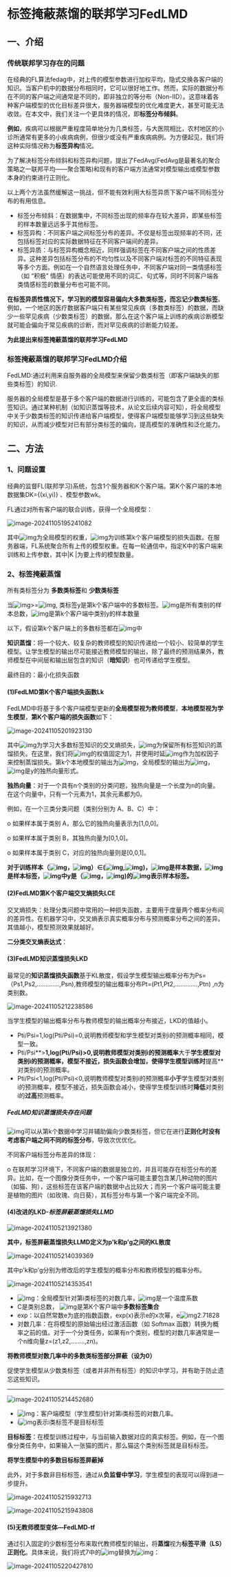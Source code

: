 # 标签掩蔽蒸馏的联邦学习FedLMD

## 一、介绍

### 传统联邦学习存在的问题

在经典的FL算法fedag中，对上传的模型参数进行加权平均，隐式交换各客户端的知识。当客户机中的数据分布相同时，它可以很好地工作。然而，实际的数据分布在不同的客户端之间通常是不同的，即非独立的等分布（Non-IID）。这意味着各种客户端模型的优化目标差异很大，服务器端模型的优化难度更大，甚至可能无法收敛。在本文中，我们关注一个更具体的情况，即**标签分布倾斜**。

**例如**，疾病可以根据严重程度简单地分为几类标签，与大医院相比，农村地区的小诊所通常有更多的小疾病病例，但很少或没有严重疾病病例。为方便起见，我们将这种实际情况称为**标签异构**情况。



为了解决标签分布倾斜和标签异构问题，提出了FedAvg(FedAvg是最著名的聚合策略之一联邦平均——聚合策略)和现有的客户端方法通常对模型输出或模型参数本身的约束进行正则化。

以上两个方法虽然缓解这一挑战，但不能有效利用大标签异质下客户端不同标签分布的有用信息。

- 标签分布倾斜：在数据集中，不同标签出现的频率存在较大差异，即某些标签的样本数量远远多于其他标签。
- 标签异构：不同客户端之间标签分布的差异。不仅是标签出现频率的不同，还包括标签对应的实际数据特征在不同客户端间的差异。
- 标签异质：与标签异构概念相近，同样强调标签在不同客户端之间的性质差异。这种差异包括标签分布的不均匀性以及不同客户端对标签的不同特征表现等多个方面。例如在一个自然语言处理任务中，不同客户端对同一类情感标签（如 “积极” 情感）的表达可能使用不同的词汇、句式等，同时不同客户端各类情感标签的数量分布也可能不同。

**在标签异质性情况下，学习到的模型容易偏向大多数类标签，而忘记少数类标签**。例如，一个地区的医疗数据客户端只有某些常见疾病（多数类标签）的数据，而缺少一些罕见疾病（少数类标签）的数据，那么在这个客户端上训练的疾病诊断模型就可能会偏向于常见疾病的诊断，而对罕见疾病的诊断能力较差。

**为此提出来标签掩蔽蒸馏的联邦学习FedLMD**



### 标签掩蔽蒸馏的联邦学习FedLMD介绍

FedLMD:通过利用来自服务器的全局模型来保留少数类标签（即客户端缺失的那些类标签）的知识.

服务器的全局模型是基于多个客户端的数据进行训练的，可能包含了更全面的类标签知识。通过某种机制（如知识蒸馏等技术，从论文后续内容可知），将全局模型中关于少数类标签的知识传递给客户端模型，使得客户端模型能够学习到这些缺失的知识，从而减少模型对已有部分类标签的偏向，提高模型的准确性和泛化能力。



## 二、方法

### 1、问题设置

经典的监督FL(联邦学习)系统，包含1个服务器和K个客户端。第K个客户端的本地数据集DK={(xi,yi)} 、模型参数wk。

FL通过对所有客户端的联合训练，获得一个全局模型：

![image-20241105195241082](assets\image-20241105195241082.png)



其中![img](file:///C:\Users\86188\AppData\Local\Temp\ksohtml44416\wps87.jpg)为全局模型的权重，![img](file:///C:\Users\86188\AppData\Local\Temp\ksohtml44416\wps88.jpg)为训练第k个客户端模型的损失函数。在服务器端，FL系统聚合所有上传的模型权重。在每一轮通信中，指定K中的客户端来训练和上传参数，其中|K |为要上传的模型数量。



### 2、标签掩蔽蒸馏

所有类标签分为 **多数类标签**和 **少数类标签**

当![img](file:///C:\Users\86188\AppData\Local\Temp\ksohtml44416\wps89.jpg)>=![img](file:///C:\Users\86188\AppData\Local\Temp\ksohtml44416\wps90.jpg), 类标签y是第k个客户端中的多数标签。![img](file:///C:\Users\86188\AppData\Local\Temp\ksohtml44416\wps91.jpg)是所有类别的样本总数，![img](file:///C:\Users\86188\AppData\Local\Temp\ksohtml44416\wps92.jpg)是第k个客户端中类别y的样本数量

以下，假设第k个客户端上的多数标签都在![img](file:///C:\Users\86188\AppData\Local\Temp\ksohtml44416\wps93.jpg)中

**知识蒸馏**：将一个较大、较复杂的教师模型的知识传递给一个较小、较简单的学生模型。让学生模型的输出尽可能接近教师模型的输出，除了最终的预测结果外，教师模型在中间层和输出层包含的知识（**暗知识**）也可传递给学生模型。

最终目的：最小化损失函数



#### (1)**FedLMD第K个客户端损失函数Lk**

FedLMD中将基于多个客户端模型更新的**全局模型视为教师模型**，**本地模型视为学生模型**，**第K个客户端的损失函数**如下：

![image-20241105201923130](assets\image-20241105201923130.png)

其中![img](file:///C:\Users\86188\AppData\Local\Temp\ksohtml44416\wps94.jpg)为学习大多数标签知识的交叉熵损失，![img](file:///C:\Users\86188\AppData\Local\Temp\ksohtml44416\wps95.jpg)为保留所有标签知识的蒸馏损失。在这里，我们将![img](file:///C:\Users\86188\AppData\Local\Temp\ksohtml44416\wps96.jpg)的权值固定为1，并使用时延![img](file:///C:\Users\86188\AppData\Local\Temp\ksohtml44416\wps97.jpg)作为加权因子来控制蒸馏损失。第k个本地模型的输出为![img](file:///C:\Users\86188\AppData\Local\Temp\ksohtml44416\wps98.jpg)，全局模型的输出为![img](file:///C:\Users\86188\AppData\Local\Temp\ksohtml44416\wps99.jpg)，![img](file:///C:\Users\86188\AppData\Local\Temp\ksohtml44416\wps100.jpg)是y的独热向量形式。

**独热向量**：对于一个具有n个类别的分类问题，独热向量是一个长度为n的向量。在这个向量中，只有一个元素为1，其余元素都为0。

例如，在一个三类分类问题（类别分别为 A、B、C）中：

o 如果样本属于类别 A，那么它的独热向量表示为[1,0,0]。

o 如果样本属于类别 B，其独热向量为[0,1,0]。

o 如果样本属于类别 C，对应的独热向量则是[0,0,1]。



**对于训练样本（![img](file:///C:\Users\86188\AppData\Local\Temp\ksohtml44416\wps105.jpg)，![img](file:///C:\Users\86188\AppData\Local\Temp\ksohtml44416\wps106.jpg)）∈(![img](file:///C:\Users\86188\AppData\Local\Temp\ksohtml44416\wps107.jpg),![img](file:///C:\Users\86188\AppData\Local\Temp\ksohtml44416\wps108.jpg))，![img](file:///C:\Users\86188\AppData\Local\Temp\ksohtml44416\wps110.jpg)是样本数据，![img](file:///C:\Users\86188\AppData\Local\Temp\ksohtml44416\wps111.jpg)是样本标签，![img](file:///C:\Users\86188\AppData\Local\Temp\ksohtml44416\wps109.jpg)中y是（![img](file:///C:\Users\86188\AppData\Local\Temp\ksohtml44416\wps105.jpg)，![img](file:///C:\Users\86188\AppData\Local\Temp\ksohtml44416\wps106.jpg))的![img](file:///C:\Users\86188\AppData\Local\Temp\ksohtml44416\wps112.jpg)表示样本标签。**



#### (2)FedLMD第K个客户端交叉熵损失LCE

交叉熵损失：处理分类问题中常用的一种损失函数，主要用于度量两个概率分布间的差异性。在机器学习中，交叉熵表示真实概率分布与预测概率分布之间的差异。其值越小，模型预测效果就越好。

**二分类交叉熵表达式**：



#### (3)FedLMD知识蒸馏损失LKD

最常见的**知识蒸馏损失函数**基于KL散度，假设学生模型输出概率分布为Ps=（Ps1,Ps2,.............,Psn),教师模型的输出概率分布Pt=(Pt1,Pt2,.............,Ptn) ,n为类别数。

![image-20241105212238586](assets\image-20241105212238586.png)

当学生模型的输出概率分布与教师模型的输出概率分布接近，LKD的值越小。

- Pti/Psi=1,log(Pti/Psi)=0,说明教师模型和学生模型对类别i的预测概率相同，模型一致。
- Pti/Psi**>**1,log(Pti/Psi)>0,说明教师模型对类别i的预测概率**大于**学生模型对类别i的预测概率，模型不接近，损失函数会增加，使得学生模型训练时**提高**对类别i的预测概率。
- Pti/Psi<1,log(Pti/Psi)<0,说明教师模型对类别i的预测概率**小于**学生模型对类别i的预测概率，模型不接近，损失函数会减小，使得学生模型训练时**降低**对类别i的**过高**预测概率。



##### FedLMD知识蒸馏损失存在问题

![img](file:///C:\Users\86188\AppData\Local\Temp\ksohtml44416\wps113.jpg)可以从第k个数据中学习并辅助偏向少数类标签，但它在进行**正则化时没有考虑客户端之间不同的标签分布**，导致次优优化。

不同客户端标签分布差异的体现：

o 在联邦学习环境下，不同客户端的数据是独立的，并且可能存在标签分布的差异。比如，在一个图像分类任务中，一个客户端可能主要包含某几种动物的图片（如猫、狗），这些标签在该客户端的数据中占比较大；而另一个客户端可能主要是植物的图片（如玫瑰、向日葵），其标签分布与第一个客户端完全不同。



#### (4)改进的LKD-***标签屏蔽蒸馏损失LLMD***

![image-20241105213921380](assets\image-20241105213921380.png)

**其中，标签屏蔽蒸馏损失LLMD定义为p'k和p'g之间的KL散度**

![image-20241105214039369](assets\image-20241105214039369.png)

其中p'k和p'g分别为修改后的学生模型的概率分布和教师模型的概率分布。

![image-20241105214353541](assets\image-20241105214353541.png)

- ![img](file:///C:\Users\86188\AppData\Local\Temp\ksohtml44416\wps114.jpg)：全局模型针对第i类标签的对数几率，![img](file:///C:\Users\86188\AppData\Local\Temp\ksohtml44416\wps115.jpg)是一个温度系数
- C是类别总数， ![img](file:///C:\Users\86188\AppData\Local\Temp\ksohtml44416\wps116.jpg)是第K个客户端中**多数标签集合**
- exp：以自然常数e为底的指数函数，exp(x)表示e的x次幂，e![img](file:///C:\Users\86188\AppData\Local\Temp\ksohtml44416\wps117.jpg)2.71828
- 对数几率：在将模型的原始输出经过激活函数（如 Softmax 函数）转换为概率之前的值。对于一个分类任务，如果有n个类别，模型的对数几率通常是一个n维向量z=(z1,z2,........,zn)。

**将教师模型对数几率中的多数类标签部分屏蔽（设为0）**

促使学生模型从少数类标签（或者并非所有标签）的知识中学习，并有助于防止遗忘这些知识。

------

![image-20241105214452680](assets\image-20241105214452680.png)

- ![img](file:///C:\Users\86188\AppData\Local\Temp\ksohtml44416\wps118.jpg)：客户端模型（学生模型)针对第i类标签的对数几率。
- i![img](file:///C:\Users\86188\AppData\Local\Temp\ksohtml44416\wps119.jpg)表示i类标签不是目标标签

**目标标签**：在模型训练过程中，与当前输入数据对应的真实标签。例如，在一个图像分类任务中，如果输入一张猫的图片，那么猫这个类别标签就是目标标签。

**将学生模型中的多数目标标签屏蔽掉**

此外，对于多数非目标标签，通过从**负监督中学习**，学生模型的表现可以得到进一步提升。

![image-20241105215932713](assets\image-20241105215932713.png)



![image-20241105215943808](assets\image-20241105215943808.png)

#### (5)无教师模型变体—FedLMD-tf

通过引入固定的少数标签分布来取代教师模型的输出，将**蒸馏**视为**标签平滑（LS）正则化**。具体来说，我们将式7中的![img](file:///C:\Users\86188\AppData\Local\Temp\ksohtml44416\wps120.jpg)替换为![img](file:///C:\Users\86188\AppData\Local\Temp\ksohtml44416\wps121.jpg)：

![image-20241105220427810](assets\image-20241105220427810.png)
